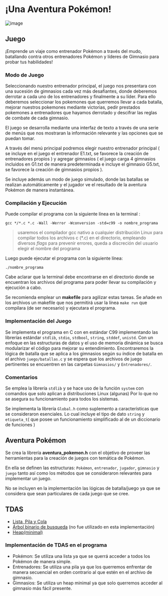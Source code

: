 # ¡Una Aventura Pokémon!
![image](https://pbs.twimg.com/media/DEA1iygXsAAg7vC.jpg)

## Juego
  ¡Emprende un viaje como entrenador Pokémon a través del mudo, batallando contra otros entrenadores Pokémon y líderes de Gimnasio para probar tus habilidades!
  
### Modo de Juego
  Seleccionando nuestro entrenador principal, el juego nos presentara con una sucesión de gimnasios cada vez más desafiantes, donde deberemos derrotar a cada uno de los entrenadores y finalmente a su líder. Para ello deberemos seleccionar los pokemones que querremos llevar a cada batalla, mejorar nuestros pokemones mediante victorias, pedir prestados pokemones a entrenadores que hayamos derrotado y descifrar las reglas de combate de cada gimnasio.
  
  El juego se desarrolla mediante una interfaz de texto a través de una serie de menús que nos mostraran la información relevante y las opciones que se puedan tomar.
  
  A través del menú principal podremos elegir nuestro entrenador principal ( se incluye en el juego el entrenador E1.txt, se favorece la creación de entrenadores propios  ) y agregar gimnasios ( el juego carga 4 gimnasios incluidos en G1.txt de manera predeterminada e incluye el gimnasio G5.txt, se favorece la creación de gimnasios propios ).
  
  Se incluye además un modo de juego simulado, donde las batallas se realizan automáticamente y el jugador ve el resultado de la aventura Pokémon de manera instantánea.
  
### Compilación y Ejecución
  Puede compilar el programa con la siguiente línea en la terminal :

  ` gcc */*.c *.c -Wall -Werror -Wconversion -std=c99 -o nombre_programa `
  > usaremos el compilador gcc nativo a cualquier distribución Linux para compilar todos los archivos c (\*.c)
    en el directorio, empleando diversos *flags* para prevenir errores,
    queda a discreción del usuario elegir el nombre del programa

  Luego puede ejecutar el programa con la siguiente línea:

  `./nombre_programa`

  Cabe aclarar que la terminal debe encontrarse en el directorio donde se encuentran los archivos del programa para poder llevar su compilación y ejecución a cabo.

  Se recomienda emplear un **makefile** para agilizar estas tareas.
  Se añade en los archivos un makefile que nos permitirá usar la línea `make run` que compilara (de ser necesario) y ejecutara el programa.
  
### Implementación del Juego
  Se implementa el programa en C con en estándar C99 implementando las librerías estándar `stdlib`, `stdio`, `stdbool`, `string`, `stddef`, `unistd`.
  Con un enfoque en las estructuras de datos y el uso de memoria dinámica se busca modularizar el código para mejorar su entendimiento.
  Encontraremos la lógica de batalla que se aplica a los gimnasios según su índice de batalla en el archivo `juego/batallas.c` y se espera que los archivos de juego pertinentes se encuentren en las carpetas `Gimnasios/` y `Entrenadores/`.
  
### Comentarios
  Se emplea la librería `stdlib` y se hace uso de la función `system` con comandos que solo aplican a distribuciones Linux (algunas)
  Por lo que no se asegura su funcionamiento para todos los sistemas.
  
  Se implementa la librería `Global.h` como suplemento a características que se consideraron esenciales. Lo cual incluye el tipo de dato `string` y `etiqueta_t`( que posee un funcionamiento simplificado al de un diccionario de funciones )

## Aventura Pokémon
  Se crea la librería **aventura_pokemon.h** con el objetivo de proveer las herramientas para la creación de juegos con temática de Pokémon.
  
  En ella se definen las estructuras: `Pokémon`, `entrenador`, `jugador`, `gimnasio` y `juego` tanto así como los métodos que se consideraron relevantes para implementar un juego.
  
  No se incluyen en la implementación las lógicas de batalla/juego ya que se considera que sean particulares de cada juego que se cree.

## TDAS
* [Lista, Pila y Cola](https://github.com/NicolasEzequielZulaicaRivera/A2_TDA1)
* [Árbol binario de busqueda](https://github.com/NicolasEzequielZulaicaRivera/A2_TDA2) (no fue utilizado en esta implementación)
* [Heap(minimal)]()

### Implementación de TDAS en el programa
* Pokémon: Se utiliza una lista ya que se querrá acceder a todos los Pokémon de manera simple.
* Entrenadores: Se utiliza una pila ya que los querremos enfrentar de manera secuencial en orden contrario al que estén en el archivo de gimnasio. 
* Gimnasios: Se utiliza un heap minimal ya que solo querremos acceder al gimnasio más fácil presente.
